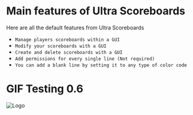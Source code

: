 # Main features of Ultra Scoreboards
Here are all the default features from Ultra Scoreboards
<br>

* `Manage players scoreboards within a GUI`
* `Modify your scoreboards with a GUI`
* `Create and delete scoreboards with a GUI`
* `Add permissions for every single line (Not required)`
* `You can add a blank line by setting it to any type of color code`

# GIF Testing 0.6
![Logo](https://github.com/TechsCode-Team/UltraScoreboardsWiki/blob/master/uboards.gif)
